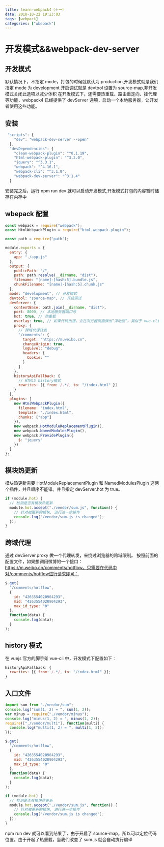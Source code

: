 ```yaml
---
title: learn-webpack4（十一）
date: 2018-10-22 19:23:03
tags: [webpack]
categories: ["wbepack"]
---
```


# 开发模式&&webpack-dev-server

## 开发模式

默认情况下，不指定 mode，打包的时候就默认为 production,开发模式就是我们指定 mode 为 development.开启调试就是 devtool 设置为 source-map,非开发模式关闭此选项以减少体积
在开发模式下，还需要热重载、路由重定向、挂代理等功能，webpack4 已经提供了 devServer 选项，启动一个本地服务器，让开发者使用这些功能。

## 安装

```javascript
 "scripts": {
    "dev": "webpack-dev-server --open"
  },
  "devDependencies": {
    "clean-webpack-plugin": "^0.1.19",
    "html-webpack-plugin": "^3.2.0",
    "jquery": "^3.3.1",
    "webpack": "^4.16.1",
    "webpack-cli": "^3.1.0",
    "webpack-dev-server": "^3.1.4"
  }
```

<!--more-->

安装完之后，运行 npm run dev 就可以启动开发模式,开发模式打包的内容暂时储存在内存中

## wbepack 配置

```javascript
const webpack = require("webpack");
const HtmlWebpackPlugin = require("html-webpack-plugin");

const path = require("path");

module.exports = {
  entry: {
    app: "./app.js"
  },
  output: {
    publicPath: "/",
    path: path.resolve(__dirname, "dist"),
    filename: "[name]-[hash:5].bundle.js",
    chunkFilename: "[name]-[hash:5].chunk.js"
  },
  mode: "development", // 开发模式
  devtool: "source-map", // 开启调试
  devServer: {
    contentBase: path.join(__dirname, "dist"),
    port: 8000, // 本地服务器端口号
    hot: true, // 热重载
    overlay: true, // 如果代码出错，会在浏览器页面弹出“浮动层”。类似于 vue-cli 等脚手架
    proxy: {
      // 跨域代理转发
      "/comments": {
        target: "https://m.weibo.cn",
        changeOrigin: true,
        logLevel: "debug",
        headers: {
          Cookie: ""
        }
      }
    },
    historyApiFallback: {
      // HTML5 history模式
      rewrites: [{ from: /.*/, to: "/index.html" }]
    }
  },
  plugins: [
    new HtmlWebpackPlugin({
      filename: "index.html",
      template: "./index.html",
      chunks: ["app"]
    }),
    new webpack.HotModuleReplacementPlugin(),
    new webpack.NamedModulesPlugin(),
    new webpack.ProvidePlugin({
      $: "jquery"
    })
  ]
};
```

## 模块热更新

模块热更新需要 HotModuleReplacementPlugin 和 NamedModulesPlugin 这两个插件，并且顺序不能错。并且指定 devServer.hot 为 true。

```javascript
if (module.hot) {
  // 检测是否有模块热更新
  module.hot.accept("./vendor/sum.js", function() {
    // 针对被更新的模块, 进行进一步操作
    console.log("/vendor/sum.js is changed");
  });
}
```

## 跨域代理

通过 devServer.proxy 做一个代理转发，来绕过浏览器的跨域限制。
按照前面的配置文件，如果想调用微博的一个接口：https://m.weibo.cn/comments/hotflow。只需要在代码中对/comments/hotflow进行请求即可：

```javascript
$.get(
  "/comments/hotflow",
  {
    id: "4263554020904293",
    mid: "4263554020904293",
    max_id_type: "0"
  },
  function(data) {
    console.log(data);
  }
);
```

## history 模式

在 vuejs 官方的脚手架 vue-cli 中，开发模式下配置如下：

```javascript
historyApiFallback: {
  rewrites: [{ from: /.*/, to: "/index.html" }];
}
```

## 入口文件

```javascript
import sum from "./vendor/sum";
console.log("sum(1, 2) = ", sum(1, 2));
var minus = require("./vendor/minus");
console.log("minus(1, 2) = ", minus(1, 2));
require(["./vendor/multi"], function(multi) {
  console.log("multi(1, 2) = ", multi(1, 2));
});

$.get(
  "/comments/hotflow",
  {
    id: "4263554020904293",
    mid: "4263554020904293",
    max_id_type: "0"
  },
  function(data) {
    console.log(data);
  }
);

if (module.hot) {
  // 检测是否有模块热更新
  module.hot.accept("./vendor/sum.js", function() {
    // 针对被更新的模块, 进行进一步操作
    console.log("/vendor/sum.js is changed");
  });
}
```

npm run dev 就可以看到结果了，由于开启了 source-map，所以可以定位代码位置。由于开起了热重载，当我们改变了 sum.js 就会自动执行编译

